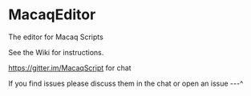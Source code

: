 # MacaqEditor
The editor for Macaq Scripts

See the Wiki for instructions.

https://gitter.im/MacaqScript for chat

If you find issues please discuss them in the chat or open an issue ---^
